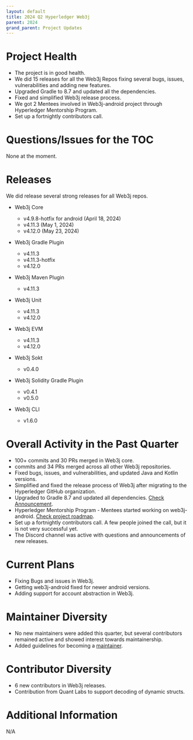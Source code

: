 ```yaml
---
layout: default
title: 2024 Q2 Hyperledger Web3j
parent: 2024
grand_parent: Project Updates
---
```


# Project Health

- The project is in good health.
- We did 15 releases for all the Web3j Repos fixing several bugs, issues, vulnerabilities and adding new features. 
- Upgraded Gradle to 8.7 and updated all the dependencies.
- Fixed and simplified Web3j release process.
- We got 2 Mentees involved in Web3j-android project through Hyperledger Mentorship Program.
- Set up a fortnightly contributors call.

# Questions/Issues for the TOC

None at the moment.

# Releases

We did release several strong releases for all Web3j repos.

- Web3j Core
  - v4.9.8-hotfix for android (April 18, 2024)
  - v4.11.3 (May 1, 2024)
  - v4.12.0 (May 23, 2024)
  
- Web3j Gradle Plugin
  - v4.11.3
  - v4.11.3-hotfix
  - v4.12.0
  
- Web3j Maven Plugin
  - v4.11.3
  
- Web3j Unit
  - v4.11.3
  - v4.12.0

- Web3j EVM
    - v4.11.3
    - v4.12.0

- Web3j Sokt
    - v0.4.0

- Web3j Solidity Gradle Plugin
    - v0.4.1
    - v0.5.0

- Web3j CLI
    - v1.6.0

# Overall Activity in the Past Quarter

- 100+ commits and 30 PRs merged in Web3j core.
- commits and 34 PRs merged across all other Web3j repositories.
- Fixed bugs, issues, and vulnerabilities, and updated Java and Kotlin versions.
- Simplified and fixed the release process of Web3j after migrating to the Hyperledger GitHub organization.
- Upgraded to Gradle 8.7 and updated all dependencies. [Check Announcement](https://medium.com/web3labs/boost-dev-efficiency-security-with-web3js-gradle-8-7-upgrade-d8435a9fb990).
- Hyperledger Mentorship Program - Mentees started working on web3j-android. [Check project roadmap](https://wiki.hyperledger.org/display/INTERN/Project+Plan+-+Hyperledger+Web3j%3A+Enhancing+Android+Support+with+Updated+web3j-android+Integration).
- Set up a fortnightly contributors call. A few people joined the call, but it is not very successful yet.
- The Discord channel was active with questions and announcements of new releases.

# Current Plans

- Fixing Bugs and issues in Web3j.
- Getting web3j-android fixed for newer android versions.
- Adding support for account abstraction in Web3j.

# Maintainer Diversity

- No new maintainers were added this quarter, but several contributors remained active and showed interest towards maintainership.
- Added guidelines for becoming a [maintainer](https://github.com/hyperledger/web3j/blob/main/MAINTAINERS.md).

# Contributor Diversity

- 6 new contributors in Web3j releases.
- Contribution from Quant Labs to support decoding of dynamic structs.

# Additional Information

N/A

